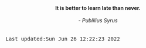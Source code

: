 
<div align="center"><b><span>It is better to learn late than never.</span></b><br><br><i> - Publilius Syrus</i></div>
<br><br><kbd>Last updated:Sun Jun 26 12:22:23 2022</kbd>